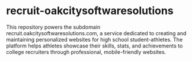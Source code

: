 # recruit-oakcitysoftwaresolutions
This repository powers the subdomain recruit.oakcitysoftwaresolutions.com, a service dedicated to creating and maintaining personalized websites for high school student-athletes. The platform helps athletes showcase their skills, stats, and achievements to college recruiters through professional, mobile-friendly websites.
